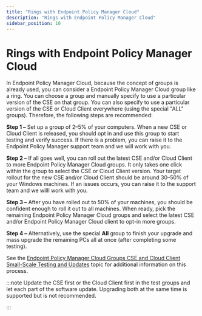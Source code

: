 ```yaml
---
title: "Rings with Endpoint Policy Manager Cloud"
description: "Rings with Endpoint Policy Manager Cloud"
sidebar_position: 10
---
```


# Rings with Endpoint Policy Manager Cloud

In Endpoint Policy Manager Cloud, because the concept of groups is already used, you can consider a
Endpoint Policy Manager Cloud group like a ring. You can choose a group and manually specify to use
a particular version of the CSE on that group. You can also specify to use a particular version of
the CSE or Cloud Client everywhere (using the special "ALL" groups). Therefore, the following steps
are recommended:

**Step 1 –** Set up a group of 2–5% of your computers. When a new CSE or Cloud Client is released,
you should opt in and use this group to start testing and verify success. If there is a problem, you
can raise it to the Endpoint Policy Manager support team and we will work with you.

**Step 2 –** If all goes well, you can roll out the latest CSE and/or Cloud Client to more Endpoint
Policy Manager Cloud groups. It only takes one click within the group to select the CSE or Cloud
Client version. Your target rollout for the new CSE and/or Cloud Client should be around 30–50% of
your Windows machines. If an issues occurs, you can raise it to the support team and we willl work
with you.

**Step 3 –** After you have rolled out to 50% of your machines, you should be confident enough to
roll it out to all machines. When ready, pick the remaining Endpoint Policy Manager Cloud groups and
select the latest CSE and/or Endpoint Policy Manager Cloud client to opt-in more groups.

**Step 4 –** Alternatively, use the special **All** group to finish your upgrade and mass upgrade
the remaining PCs all at once (after completing some testing).

See the
[Endpoint Policy Manager Cloud Groups CSE and Cloud Client Small-Scale Testing and Updates](/docs/endpointpolicymanager/gettingstarted/cloud/videos/upkeepanddailyuse/groups.md)
topic for additional information on this process.

:::note
Update the CSE first or the Cloud Client first in the test groups and let each part of the
software update. Upgrading both at the same time is supported but is not recommended.

:::
